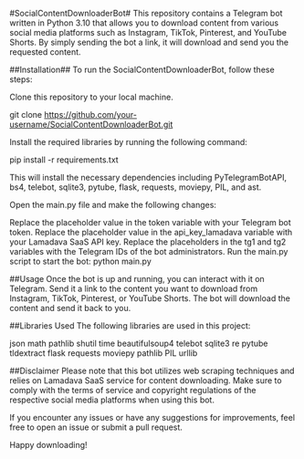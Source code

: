 #SocialContentDownloaderBot#
This repository contains a Telegram bot written in Python 3.10 that allows you to download content from various social media platforms such as Instagram, TikTok, Pinterest, and YouTube Shorts. By simply sending the bot a link, it will download and send you the requested content.

##Installation##
To run the SocialContentDownloaderBot, follow these steps:

Clone this repository to your local machine.

git clone https://github.com/your-username/SocialContentDownloaderBot.git


Install the required libraries by running the following command:

pip install -r requirements.txt

This will install the necessary dependencies including PyTelegramBotAPI, bs4, telebot, sqlite3, pytube, flask, requests, moviepy, PIL, and ast.

Open the main.py file and make the following changes:

Replace the placeholder value in the token variable with your Telegram bot token.
Replace the placeholder value in the api_key_lamadava variable with your Lamadava SaaS API key.
Replace the placeholders in the tg1 and tg2 variables with the Telegram IDs of the bot administrators.
Run the main.py script to start the bot:
python main.py


##Usage
Once the bot is up and running, you can interact with it on Telegram. Send it a link to the content you want to download from Instagram, TikTok, Pinterest, or YouTube Shorts. The bot will download the content and send it back to you.

##Libraries Used
The following libraries are used in this project:

json
math
pathlib
shutil
time
beautifulsoup4
telebot
sqlite3
re
pytube
tldextract
flask
requests
moviepy
pathlib
PIL
urllib

##Disclaimer
Please note that this bot utilizes web scraping techniques and relies on Lamadava SaaS service for content downloading. Make sure to comply with the terms of service and copyright regulations of the respective social media platforms when using this bot.

If you encounter any issues or have any suggestions for improvements, feel free to open an issue or submit a pull request.

Happy downloading!